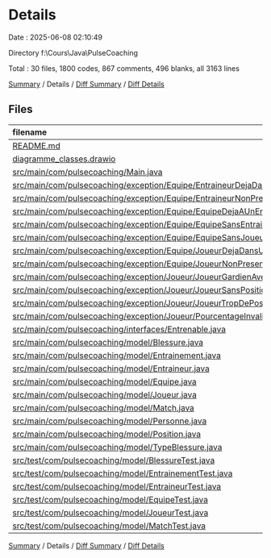 # Details

Date : 2025-06-08 02:10:49

Directory f:\\Cours\\Java\\PulseCoaching

Total : 30 files,  1800 codes, 867 comments, 496 blanks, all 3163 lines

[Summary](results.md) / Details / [Diff Summary](diff.md) / [Diff Details](diff-details.md)

## Files
| filename | language | code | comment | blank | total |
| :--- | :--- | ---: | ---: | ---: | ---: |
| [README.md](/README.md) | Markdown | 1 | 0 | 0 | 1 |
| [diagramme\_classes.drawio](/diagramme_classes.drawio) | Draw.io | 247 | 0 | 1 | 248 |
| [src/main/com/pulsecoaching/Main.java](/src/main/com/pulsecoaching/Main.java) | Java | 244 | 12 | 36 | 292 |
| [src/main/com/pulsecoaching/exception/Equipe/EntraineurDejaDansUneEquipeException.java](/src/main/com/pulsecoaching/exception/Equipe/EntraineurDejaDansUneEquipeException.java) | Java | 6 | 6 | 4 | 16 |
| [src/main/com/pulsecoaching/exception/Equipe/EntraineurNonPresentDansEquipeException.java](/src/main/com/pulsecoaching/exception/Equipe/EntraineurNonPresentDansEquipeException.java) | Java | 6 | 6 | 4 | 16 |
| [src/main/com/pulsecoaching/exception/Equipe/EquipeDejaAUnEntraineurException.java](/src/main/com/pulsecoaching/exception/Equipe/EquipeDejaAUnEntraineurException.java) | Java | 6 | 6 | 4 | 16 |
| [src/main/com/pulsecoaching/exception/Equipe/EquipeSansEntraineurException.java](/src/main/com/pulsecoaching/exception/Equipe/EquipeSansEntraineurException.java) | Java | 6 | 6 | 4 | 16 |
| [src/main/com/pulsecoaching/exception/Equipe/EquipeSansJoueurException.java](/src/main/com/pulsecoaching/exception/Equipe/EquipeSansJoueurException.java) | Java | 6 | 6 | 4 | 16 |
| [src/main/com/pulsecoaching/exception/Equipe/JoueurDejaDansUneEquipeException.java](/src/main/com/pulsecoaching/exception/Equipe/JoueurDejaDansUneEquipeException.java) | Java | 6 | 6 | 4 | 16 |
| [src/main/com/pulsecoaching/exception/Equipe/JoueurNonPresentDansEquipeException.java](/src/main/com/pulsecoaching/exception/Equipe/JoueurNonPresentDansEquipeException.java) | Java | 6 | 6 | 4 | 16 |
| [src/main/com/pulsecoaching/exception/Joueur/JoueurGardienAvecAutresPositionsException.java](/src/main/com/pulsecoaching/exception/Joueur/JoueurGardienAvecAutresPositionsException.java) | Java | 6 | 6 | 4 | 16 |
| [src/main/com/pulsecoaching/exception/Joueur/JoueurSansPositionException.java](/src/main/com/pulsecoaching/exception/Joueur/JoueurSansPositionException.java) | Java | 6 | 6 | 4 | 16 |
| [src/main/com/pulsecoaching/exception/Joueur/JoueurTropDePositionsException.java](/src/main/com/pulsecoaching/exception/Joueur/JoueurTropDePositionsException.java) | Java | 6 | 6 | 4 | 16 |
| [src/main/com/pulsecoaching/exception/Joueur/PourcentageInvalideException.java](/src/main/com/pulsecoaching/exception/Joueur/PourcentageInvalideException.java) | Java | 6 | 6 | 4 | 16 |
| [src/main/com/pulsecoaching/interfaces/Entrenable.java](/src/main/com/pulsecoaching/interfaces/Entrenable.java) | Java | 7 | 29 | 6 | 42 |
| [src/main/com/pulsecoaching/model/Blessure.java](/src/main/com/pulsecoaching/model/Blessure.java) | Java | 32 | 37 | 18 | 87 |
| [src/main/com/pulsecoaching/model/Entrainement.java](/src/main/com/pulsecoaching/model/Entrainement.java) | Java | 68 | 40 | 23 | 131 |
| [src/main/com/pulsecoaching/model/Entraineur.java](/src/main/com/pulsecoaching/model/Entraineur.java) | Java | 71 | 34 | 28 | 133 |
| [src/main/com/pulsecoaching/model/Equipe.java](/src/main/com/pulsecoaching/model/Equipe.java) | Java | 302 | 161 | 91 | 554 |
| [src/main/com/pulsecoaching/model/Joueur.java](/src/main/com/pulsecoaching/model/Joueur.java) | Java | 177 | 107 | 58 | 342 |
| [src/main/com/pulsecoaching/model/Match.java](/src/main/com/pulsecoaching/model/Match.java) | Java | 76 | 44 | 26 | 146 |
| [src/main/com/pulsecoaching/model/Personne.java](/src/main/com/pulsecoaching/model/Personne.java) | Java | 40 | 17 | 17 | 74 |
| [src/main/com/pulsecoaching/model/Position.java](/src/main/com/pulsecoaching/model/Position.java) | Java | 26 | 21 | 14 | 61 |
| [src/main/com/pulsecoaching/model/TypeBlessure.java](/src/main/com/pulsecoaching/model/TypeBlessure.java) | Java | 23 | 13 | 9 | 45 |
| [src/test/com/pulsecoaching/model/BlessureTest.java](/src/test/com/pulsecoaching/model/BlessureTest.java) | Java | 28 | 24 | 13 | 65 |
| [src/test/com/pulsecoaching/model/EntrainementTest.java](/src/test/com/pulsecoaching/model/EntrainementTest.java) | Java | 51 | 20 | 14 | 85 |
| [src/test/com/pulsecoaching/model/EntraineurTest.java](/src/test/com/pulsecoaching/model/EntraineurTest.java) | Java | 24 | 12 | 4 | 40 |
| [src/test/com/pulsecoaching/model/EquipeTest.java](/src/test/com/pulsecoaching/model/EquipeTest.java) | Java | 147 | 115 | 49 | 311 |
| [src/test/com/pulsecoaching/model/JoueurTest.java](/src/test/com/pulsecoaching/model/JoueurTest.java) | Java | 117 | 96 | 36 | 249 |
| [src/test/com/pulsecoaching/model/MatchTest.java](/src/test/com/pulsecoaching/model/MatchTest.java) | Java | 53 | 19 | 9 | 81 |

[Summary](results.md) / Details / [Diff Summary](diff.md) / [Diff Details](diff-details.md)